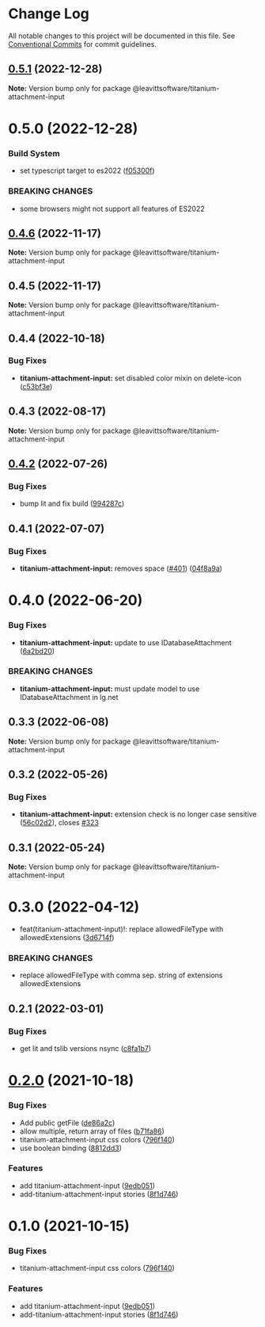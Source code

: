 # Change Log

All notable changes to this project will be documented in this file.
See [Conventional Commits](https://conventionalcommits.org) for commit guidelines.

## [0.5.1](https://github.com/LeavittSoftware/titanium-elements/compare/@leavittsoftware/titanium-attachment-input@0.5.0...@leavittsoftware/titanium-attachment-input@0.5.1) (2022-12-28)

**Note:** Version bump only for package @leavittsoftware/titanium-attachment-input

# 0.5.0 (2022-12-28)

### Build System

- set typescript target to es2022 ([f05300f](https://github.com/LeavittSoftware/titanium-elements/commit/f05300fb73bb634f2e7d0ae6a8c1b08132ee2b6a))

### BREAKING CHANGES

- some browsers might not support all features of ES2022

## [0.4.6](https://github.com/LeavittSoftware/titanium-elements/compare/@leavittsoftware/titanium-attachment-input@0.4.5...@leavittsoftware/titanium-attachment-input@0.4.6) (2022-11-17)

**Note:** Version bump only for package @leavittsoftware/titanium-attachment-input

## 0.4.5 (2022-11-17)

**Note:** Version bump only for package @leavittsoftware/titanium-attachment-input

## 0.4.4 (2022-10-18)

### Bug Fixes

- **titanium-attachment-input:** set disabled color mixin on delete-icon ([c53bf3e](https://github.com/LeavittSoftware/titanium-elements/commit/c53bf3e513e9657fd21ea9abdfb746b187d4b1db))

## 0.4.3 (2022-08-17)

**Note:** Version bump only for package @leavittsoftware/titanium-attachment-input

## [0.4.2](https://github.com/LeavittSoftware/titanium-elements/compare/@leavittsoftware/titanium-attachment-input@0.4.1...@leavittsoftware/titanium-attachment-input@0.4.2) (2022-07-26)

### Bug Fixes

- bump lit and fix build ([994287c](https://github.com/LeavittSoftware/titanium-elements/commit/994287cc92267fe41093ee8ded6640521bd3facb))

## 0.4.1 (2022-07-07)

### Bug Fixes

- **titanium-attachment-input:** removes space ([#401](https://github.com/LeavittSoftware/titanium-elements/issues/401)) ([04f8a9a](https://github.com/LeavittSoftware/titanium-elements/commit/04f8a9ae24a8809ac0b1615ae1100b74bcc8a96c))

# 0.4.0 (2022-06-20)

### Bug Fixes

- **titanium-attachment-input:** update to use IDatabaseAttachment ([6a2bd20](https://github.com/LeavittSoftware/titanium-elements/commit/6a2bd2001895dce883fec00899fb1b1999085afd))

### BREAKING CHANGES

- **titanium-attachment-input:** must update model to use IDatabaseAttachment in lg.net

## 0.3.3 (2022-06-08)

**Note:** Version bump only for package @leavittsoftware/titanium-attachment-input

## 0.3.2 (2022-05-26)

### Bug Fixes

- **titanium-attachment-input:** extension check is no longer case sensitive ([56c02d2](https://github.com/LeavittSoftware/titanium-elements/commit/56c02d2509fe83ba1f44cdbffba1aea50279acaa)), closes [#323](https://github.com/LeavittSoftware/titanium-elements/issues/323)

## 0.3.1 (2022-05-24)

**Note:** Version bump only for package @leavittsoftware/titanium-attachment-input

# 0.3.0 (2022-04-12)

- feat(titanium-attachment-input)!: replace allowedFileType with allowedExtensions ([3d6714f](https://github.com/LeavittSoftware/titanium-elements/commit/3d6714fd3ea2ca4163b741fedd318b559df32bc8))

### BREAKING CHANGES

- replace allowedFileType with comma sep. string of extensions allowedExtensions

## 0.2.1 (2022-03-01)

### Bug Fixes

- get lit and tslib versions nsync ([c8fa1b7](https://github.com/LeavittSoftware/titanium-elements/commit/c8fa1b77320c6b6854009bb076ba0bcc2c632ae0))

# [0.2.0](https://github.com/LeavittSoftware/titanium-elements/compare/@leavittsoftware/titanium-attachment-input@0.1.0...@leavittsoftware/titanium-attachment-input@0.2.0) (2021-10-18)

### Bug Fixes

- Add public getFile ([de86a2c](https://github.com/LeavittSoftware/titanium-elements/commit/de86a2c1e770c1fd7e34e2109f806c27e2fcc569))
- allow multiple, return array of files ([b71fa86](https://github.com/LeavittSoftware/titanium-elements/commit/b71fa865db24123422dd1cb36d77ae8545069eac))
- titanium-attachment-input css colors ([796f140](https://github.com/LeavittSoftware/titanium-elements/commit/796f140c8b06cbb845289705efbdea9d3e47db64))
- use boolean binding ([8812dd3](https://github.com/LeavittSoftware/titanium-elements/commit/8812dd3b9205dc3a1ff855fc4d035107751613f5))

### Features

- add titanium-attachment-input ([9edb051](https://github.com/LeavittSoftware/titanium-elements/commit/9edb05157db5646942bd539021cda5a52747f9c0))
- add-titanium-attachment-input stories ([8f1d746](https://github.com/LeavittSoftware/titanium-elements/commit/8f1d74628b97a3827bf3ba7ae20de7d033338b38))

# 0.1.0 (2021-10-15)

### Bug Fixes

- titanium-attachment-input css colors ([796f140](https://github.com/LeavittSoftware/titanium-elements/commit/796f140c8b06cbb845289705efbdea9d3e47db64))

### Features

- add titanium-attachment-input ([9edb051](https://github.com/LeavittSoftware/titanium-elements/commit/9edb05157db5646942bd539021cda5a52747f9c0))
- add-titanium-attachment-input stories ([8f1d746](https://github.com/LeavittSoftware/titanium-elements/commit/8f1d74628b97a3827bf3ba7ae20de7d033338b38))
